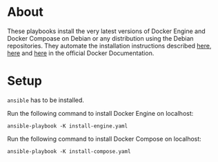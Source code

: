 # About

These playbooks install the very latest versions of Docker Engine and Docker Compoase on Debian or any distribution using the Debian repositories. They automate the installation instructions described [here](https://docs.docker.com/engine/install/debian/ "Install Docker Engine on Debian"), [here](https://docs.docker.com/engine/install/linux-postinstall/ "Post-installation steps for Linux") and [here](https://docs.docker.com/compose/install/ "Install Docker Compose") in the official Docker Documentation.


# Setup

`ansible` has to be installed.

Run the following command to install Docker Engine on localhost:

	ansible-playbook -K install-engine.yaml

Run the following command to install Docker Compose on localhost:

	ansible-playbook -K install-compose.yaml


